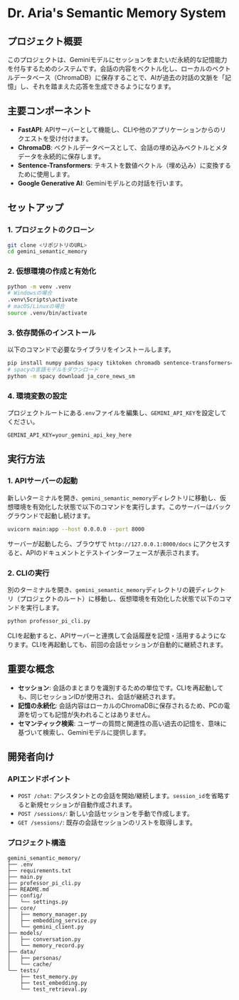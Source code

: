 # Dr. Aria's Semantic Memory System

## プロジェクト概要

このプロジェクトは、Geminiモデルにセッションをまたいだ永続的な記憶能力を付与するためのシステムです。会話の内容をベクトル化し、ローカルのベクトルデータベース（ChromaDB）に保存することで、AIが過去の対話の文脈を「記憶」し、それを踏まえた応答を生成できるようになります。

## 主要コンポーネント

- **FastAPI**: APIサーバーとして機能し、CLIや他のアプリケーションからのリクエストを受け付けます。
- **ChromaDB**: ベクトルデータベースとして、会話の埋め込みベクトルとメタデータを永続的に保存します。
- **Sentence-Transformers**: テキストを数値ベクトル（埋め込み）に変換するために使用します。
- **Google Generative AI**: Geminiモデルとの対話を行います。

## セットアップ

### 1. プロジェクトのクローン

```bash
git clone <リポジトリのURL>
cd gemini_semantic_memory
```

### 2. 仮想環境の作成と有効化

```bash
python -m venv .venv
# Windowsの場合
.venv\Scripts\activate
# macOS/Linuxの場合
source .venv/bin/activate
```

### 3. 依存関係のインストール

以下のコマンドで必要なライブラリをインストールします。

```bash
pip install numpy pandas spacy tiktoken chromadb sentence-transformers==2.7.0 google-generativeai==0.8.0 fastapi==0.110.0 uvicorn==0.29.0 pydantic==2.7.0 python-dotenv==1.0.0 plotly==5.20.0
# spacyの言語モデルをダウンロード
python -m spacy download ja_core_news_sm
```

### 4. 環境変数の設定

プロジェクトルートにある`.env`ファイルを編集し、`GEMINI_API_KEY`を設定してください。

```env
GEMINI_API_KEY=your_gemini_api_key_here
```

## 実行方法

### 1. APIサーバーの起動

新しいターミナルを開き、`gemini_semantic_memory`ディレクトリに移動し、仮想環境を有効化した状態で以下のコマンドを実行します。このサーバーはバックグラウンドで起動し続けます。

```bash
uvicorn main:app --host 0.0.0.0 --port 8000
```

サーバーが起動したら、ブラウザで `http://127.0.0.1:8000/docs` にアクセスすると、APIのドキュメントとテストインターフェースが表示されます。

### 2. CLIの実行

別のターミナルを開き、`gemini_semantic_memory`ディレクトリの親ディレクトリ（プロジェクトのルート）に移動し、仮想環境を有効化した状態で以下のコマンドを実行します。

```bash
python professor_pi_cli.py
```

CLIを起動すると、APIサーバーと連携して会話履歴を記憶・活用するようになります。CLIを再起動しても、前回の会話セッションが自動的に継続されます。

## 重要な概念

- **セッション**: 会話のまとまりを識別するための単位です。CLIを再起動しても、同じセッションIDが使用され、会話が継続されます。
- **記憶の永続化**: 会話内容はローカルのChromaDBに保存されるため、PCの電源を切っても記憶が失われることはありません。
- **セマンティック検索**: ユーザーの質問と関連性の高い過去の記憶を、意味に基づいて検索し、Geminiモデルに提供します。

## 開発者向け

### APIエンドポイント

- `POST /chat`: アシスタントとの会話を開始/継続します。`session_id`を省略すると新規セッションが自動作成されます。
- `POST /sessions/`: 新しい会話セッションを手動で作成します。
- `GET /sessions/`: 既存の会話セッションのリストを取得します。

### プロジェクト構造

```
gemini_semantic_memory/
├── .env
├── requirements.txt
├── main.py
├── professor_pi_cli.py
├── README.md
├── config/
│   └── settings.py
├── core/
│   ├── memory_manager.py
│   ├── embedding_service.py
│   └── gemini_client.py
├── models/
│   ├── conversation.py
│   └── memory_record.py
├── data/
│   ├── personas/
│   └── cache/
└── tests/
    ├── test_memory.py
    ├── test_embedding.py
    └── test_retrieval.py
```
